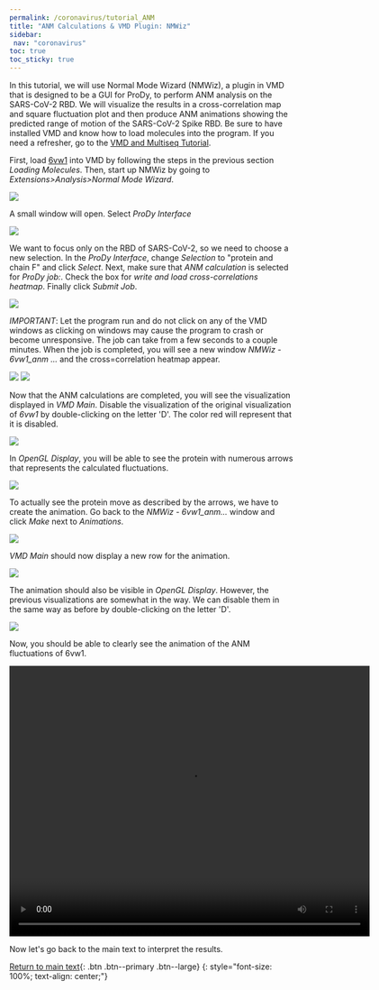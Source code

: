```yaml
---
permalink: /coronavirus/tutorial_ANM
title: "ANM Calculations & VMD Plugin: NMWiz"
sidebar: 
 nav: "coronavirus"
toc: true
toc_sticky: true
---
```


In this tutorial, we will use Normal Mode Wizard (NMWiz), a plugin in VMD that is designed to be a GUI for ProDy, to perform ANM analysis on the SARS-CoV-2 RBD. We will visualize the results in a cross-correlation map and square fluctuation plot and then produce ANM animations showing the predicted range of motion of the SARS-CoV-2 Spike RBD. Be sure to have installed VMD and know how to load molecules into the program. If you need a refresher, go to the <a href="tutorial_multiseq" target="_blank">VMD and Multiseq Tutorial</a>.

First, load <a href="https://www.rcsb.org/structure/6vw1" target="_blank">6vw1</a> into VMD by following the steps in the previous section *Loading Molecules*. Then, start up NMWiz by going to *Extensions>Analysis>Normal Mode Wizard*.

<img src="../_pages/coronavirus/files/ANMTutorial/Image1.png">

A small window will open. Select *ProDy Interface*

<img src="../_pages/coronavirus/files/ANMTutorial/Image2.png">

We want to focus only on the RBD of SARS-CoV-2, so we need to choose a new selection. In the *ProDy Interface*, change *Selection* to "protein and chain F" and click *Select*. Next, make sure that *ANM calculation* is selected for *ProDy job:*. Check the box for *write and load cross-correlations heatmap*. Finally click *Submit Job*.

<img src="../_pages/coronavirus/files/ANMTutorial/Image3.png">

*IMPORTANT*: Let the program run and do not click on any of the VMD windows as clicking on windows may cause the program to crash or become unresponsive. The job can take from a few seconds to a couple minutes. When the job is completed, you will see a new window *NMWiz - 6vw1_anm ...* and the cross=correlation heatmap appear.

<img src="../_pages/coronavirus/files/ANMTutorial/Image4.png">

<img src="../_pages/coronavirus/files/ANMTutorial/Image5.png">

Now that the ANM calculations are completed, you will see the visualization displayed in *VMD Main*. Disable the visualization of the original visualization of *6vw1* by double-clicking on the letter 'D'. The color red will represent that it is disabled.

<img src="../_pages/coronavirus/files/ANMTutorial/Image6.png">

In *OpenGL Display*, you will be able to see the protein with numerous arrows that represents the calculated fluctuations.

<img src="../_pages/coronavirus/files/ANMTutorial/Image7.png">

To actually see the protein move as described by the arrows, we have to create the animation. Go back to the *NMWiz - 6vw1_anm...* window and click *Make* next to *Animations*.

<img src="../_pages/coronavirus/files/ANMTutorial/Image8.png">

*VMD Main* should now display a new row for the animation.

<img src="../_pages/coronavirus/files/ANMTutorial/Image9.png">

The animation should also be visible in *OpenGL Display*. However, the previous visualizations are somewhat in the way. We can disable them in the same way as before by double-clicking on the letter 'D'.

<img src="../_pages/coronavirus/files/ANMTutorial/Image10.png">

Now, you should be able to clearly see the animation of the ANM fluctuations of 6vw1.

<video width="640" height="480" controls>
<source type="video/mp4" src="../_pages/coronavirus/files/ANMTutorial/6vw1_chainF.mp4">
</video>

Now let's go back to the main text to interpret the results.

[Return to main text](NMA){: .btn .btn--primary .btn--large}
{: style="font-size: 100%; text-align: center;"}

